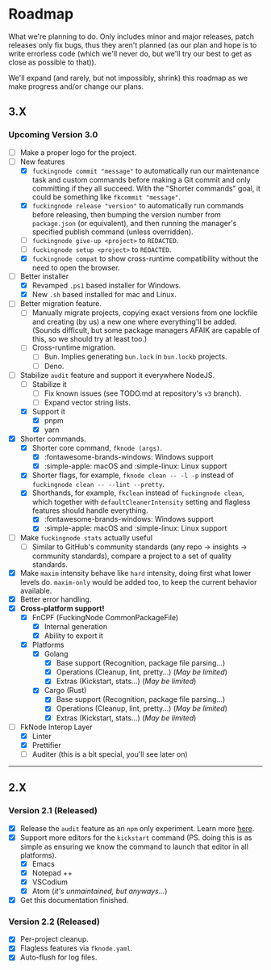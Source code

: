 <!-- markdownlint-disable md007 -->
# Roadmap

What we're planning to do. Only includes minor and major releases, patch releases only fix bugs, thus they aren't planned (as our plan and hope is to write errorless code (which we'll never do, but we'll try our best to get as close as possible to that)).

We'll expand (and rarely, but not impossibly, shrink) this roadmap as we make progress and/or change our plans.

## 3.X

### Upcoming Version 3.0

- [ ] Make a proper logo for the project.
- [ ] New features
    - [X] `fuckingnode commit "message"` to automatically run our maintenance task and custom commands before making a Git commit and only committing if they all succeed. With the "Shorter commands" goal, it could be something like `fkcommit "message"`.
    - [X] `fuckingnode release "version"` to automatically run commands before releasing, then bumping the version number from `package.json` (or equivalent), and then running the manager's specified publish command (unless overridden).
    - [ ] `fuckingnode give-up <project>` to `REDACTED`.
    - [ ] `fuckingnode setup <project>` to `REDACTED`.
    - [x] `fuckingnode compat` to show cross-runtime compatibility without the need to open the browser.
- [ ] Better installer
    - [X] Revamped `.ps1` based installer for Windows.
    - [X] New `.sh` based installed for mac and Linux.
- [ ] Better migration feature.
    - [ ] Manually migrate projects, copying exact versions from one lockfile and creating (by us) a new one where everything'll be added. (Sounds difficult, but some package managers AFAIK are capable of this, so we should try at least too.)
    - [ ] Cross-runtime migration.
        - [ ] Bun. Implies generating `bun.lock` in `bun.lockb` projects.
        - [ ] Deno.
- [ ] Stabilize `audit` feature and support it everywhere NodeJS.
    - [ ] Stabilize it
        - [ ] Fix known issues (see TODO.md at repository's `v3` branch).
        - [ ] Expand vector string lists.
    - [X] Support it
        - [X] pnpm
        - [X] yarn
- [X] Shorter commands.
    - [X] Shorter core command, `fknode (args)`.
        - [X] :fontawesome-brands-windows: Windows support
        - [X] :simple-apple: macOS and :simple-linux: Linux support
    - [X] Shorter flags, for example, `fknode clean -- -l -p` instead of `fuckingnode clean -- --lint --pretty`.
    - [X] Shorthands, for example, `fkclean` instead of `fuckingnode clean`, which together with `defaultCleanerIntensity` setting and flagless features should handle everything.
        - [X] :fontawesome-brands-windows: Windows support
        - [X] :simple-apple: macOS and :simple-linux: Linux support
- [ ] Make `fuckingnode stats` actually useful
    - [ ] Similar to GitHub's community standards (any repo -> insights -> community standards), compare a project to a set of quality standards.
- [X] Make `maxim` intensity behave like `hard` intensity, doing first what lower levels do. `maxim-only` would be added too, to keep the current behavior available.
- [x] Better error handling.
- [X] **Cross-platform support!**
    - [x] FnCPF (FuckingNode CommonPackageFile)
        - [x] Internal generation
        - [x] Ability to export it
    - [x] Platforms
        - [x] Golang
            - [X] Base support (Recognition, package file parsing...)
            - [X] Operations (Cleanup, lint, pretty...) (_May be limited_)
            - [X] Extras (Kickstart, stats...) (_May be limited_)
        - [x] Cargo (Rust)
            - [X] Base support (Recognition, package file parsing...)
            - [X] Operations (Cleanup, lint, pretty...) (_May be limited_)
            - [X] Extras (Kickstart, stats...) (_May be limited_)
- [ ] FkNode Interop Layer
    - [x] Linter
    - [x] Prettifier
    - [ ] Auditer (this is a bit special, you'll see later on)

----

## 2.X

### Version 2.1 (Released)

- [X] Release the `audit` feature as an `npm` only experiment. Learn more [here](../learn/audit.md).
- [X] Support more editors for the `kickstart` command (PS. doing this is as simple as ensuring we know the command to launch that editor in all platforms).
    - [X] Emacs
    - [X] Notepad ++
    - [X] VSCodium
    - [X] Atom (_it's unmaintained, but anyways..._)
- [X] Get this documentation finished.

### Version 2.2 (Released)

- [X] Per-project cleanup.
- [X] Flagless features via `fknode.yaml`.
- [X] Auto-flush for log files.

